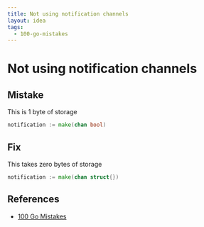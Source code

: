 ```yaml
---
title: Not using notification channels
layout: idea
tags:
  - 100-go-mistakes
---
```


# Not using notification channels

## Mistake

This is 1 byte of storage

```go
notification := make(chan bool)
```

## Fix

This takes zero bytes of storage

```go
notification := make(chan struct{})
```

## References

- [100 Go Mistakes](/reference/100-Go-Mistakes-and-How-to-Avoid-Them)
